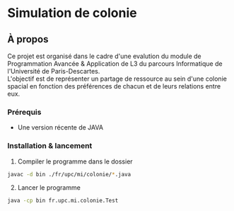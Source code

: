 # Simulation de colonie

##  À propos
Ce projet est organisé dans le cadre d'une evalution du module de Programmation Avancée & Application de L3 du parcours Informatique de l'Université de Paris-Descartes.\
L'objectif est de représenter un partage de ressource au sein d'une colonie spacial en fonction des préférences
de chacun et de leurs relations entre eux.

### Prérequis
* Une version récente de JAVA

### Installation & lancement
1. Compiler le programme dans le dossier
```sh
javac -d bin ./fr/upc/mi/colonie/*.java
```
2. Lancer le programme
```sh
java -cp bin fr.upc.mi.colonie.Test
```

